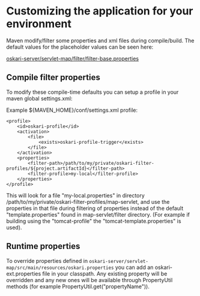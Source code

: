 # Customizing the application for your environment

Maven modify/filter some properties and xml files during compile/build. The default values for the placeholder values can be seen here:

[oskari-server/servlet-map/filter/filter-base.properties](../servlet-map/filter/filter-base.properties)

## Compile filter properties

To modify these compile-time defaults you can setup a profile in your maven global settings.xml:

Example ${MAVEN_HOME}/conf/settings.xml profile:

    <profile>
        <id>oskari-profile</id>
        <activation>
            <file>
                <exists>oskari-profile-trigger</exists>
            </file>
        </activation>
        <properties>
            <filter-path>/path/to/my/private/oskari-filter-profiles/${project.artifactId}</filter-path>
    		<filter-profile>my-local</filter-profile>
        </properties>
    </profile>

This will look for a file "my-local.properties" in directory /path/to/my/private/oskari-filter-profiles/map-servlet, and use the properties in that file during filtering of properties instead of the default "template.properties" found in map-servlet/filter directory. (For example if building using the "tomcat-profile" the "tomcat-template.properties" is used).

## Runtime properties

To override properties defined in `oskari-server/servlet-map/src/main/resources/oskari.properties` you can add an oskari-ext.properties file in your classpath. Any existing property will be overridden and any new ones will be available through PropertyUtil methods (for example PropertyUtil.get("propertyName")).